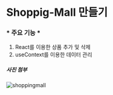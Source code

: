 # Shoppig-Mall 만들기

### * 주요 기능 *

1. React를 이용한 상품 추가 및 삭제 
2. useContext를 이용한 데이터 관리

##### 사진 첨부
![shoppingmall](https://user-images.githubusercontent.com/83106932/156961844-ba1c650d-c880-4e4e-8ce6-ef898b542d17.png)
